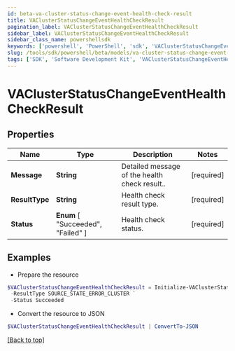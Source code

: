 ```yaml
---
id: beta-va-cluster-status-change-event-health-check-result
title: VAClusterStatusChangeEventHealthCheckResult
pagination_label: VAClusterStatusChangeEventHealthCheckResult
sidebar_label: VAClusterStatusChangeEventHealthCheckResult
sidebar_class_name: powershellsdk
keywords: ['powershell', 'PowerShell', 'sdk', 'VAClusterStatusChangeEventHealthCheckResult', 'BetaVAClusterStatusChangeEventHealthCheckResult'] 
slug: /tools/sdk/powershell/beta/models/va-cluster-status-change-event-health-check-result
tags: ['SDK', 'Software Development Kit', 'VAClusterStatusChangeEventHealthCheckResult', 'BetaVAClusterStatusChangeEventHealthCheckResult']
---
```



# VAClusterStatusChangeEventHealthCheckResult

## Properties

Name | Type | Description | Notes
------------ | ------------- | ------------- | -------------
**Message** | **String** | Detailed message of the health check result.. | [required]
**ResultType** | **String** | Health check result type. | [required]
**Status** |  **Enum** [  "Succeeded",    "Failed" ] | Health check status. | [required]

## Examples

- Prepare the resource
```powershell
$VAClusterStatusChangeEventHealthCheckResult = Initialize-VAClusterStatusChangeEventHealthCheckResult  -Message Test Connection failed with exception. Error message - java.lang Exception `
 -ResultType SOURCE_STATE_ERROR_CLUSTER `
 -Status Succeeded
```

- Convert the resource to JSON
```powershell
$VAClusterStatusChangeEventHealthCheckResult | ConvertTo-JSON
```


[[Back to top]](#) 


